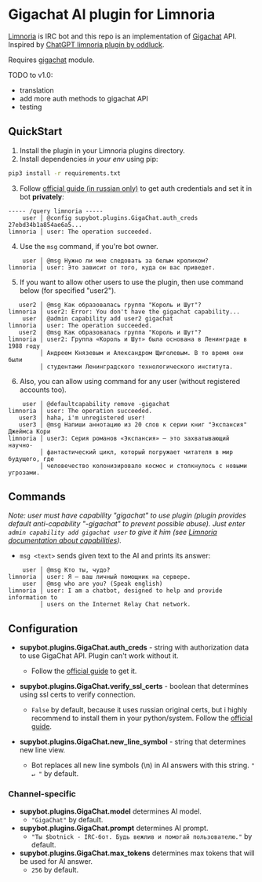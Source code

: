 # Gigachat AI plugin for Limnoria

[Limnoria](https://limnoria.net/) is IRC bot and this repo is an implementation of [Gigachat](https://developers.sber.ru/gigachat) API. Inspired by [ChatGPT limnoria plugin by oddluck](https://github.com/oddluck/limnoria-plugins/tree/master/ChatGPT).

Requires [gigachat](https://github.com/ai-forever/gigachat) module.

TODO to v1.0:
- translation
- add more auth methods to gigachat API
- testing

## QuickStart

1. Install the plugin in your Limnoria plugins directory.
2. Install dependencies *in your env* using pip:
```bash
pip3 install -r requirements.txt
```
3. Follow [official guide (in russian only)](https://developers.sber.ru/docs/ru/gigachat/individuals-quickstart#shag-1-sozdayte-proekt-giga-chat-api) to get auth credentials and set it in bot **privately**:
```
----- /query limnoria -----
    user │ @config supybot.plugins.GigaChat.auth_creds 27ebd34b1a854ae6a5...
limnoria │ user: The operation succeeded.
```
4. Use the `msg` command, if you're bot owner.
```
    user │ @msg Нужно ли мне следовать за белым кроликом?
limnoria │ user: Это зависит от того, куда он вас приведет.
```
5. If you want to allow other users to use the plugin, then use command below (for specified "user2").
```
   user2 │ @msg Как образовалась группа "Король и Шут"?
limnoria │ user2: Error: You don't have the gigachat capability...
    user │ @admin capability add user2 gigachat
limnoria │ user: The operation succeeded.
   user2 │ @msg Как образовалась группа "Король и Шут"?
limnoria │ user2: Группа «Король и Шут» была основана в Ленинграде в 1988 году
         │ Андреем Князевым и Александром Щиголевым. В то время они были
         │ студентами Ленинградского технологического института.
```
6. Also, you can allow using command for any user (without registered accounts too).
```
    user │ @defaultcapability remove -gigachat
limnoria │ user: The operation succeeded.
   user3 │ haha, i'm unregistered user!
   user3 │ @msg Напиши аннотацию из 20 слов к серии книг "Экспансия" Джеймса Кори
limnoria │ user3: Серия романов «Экспансия» — это захватывающий научно-
         │ фантастический цикл, который погружает читателя в мир будущего, где
         │ человечество колонизировало космос и столкнулось с новыми угрозами.
```

## Commands

*Note: user must have capability "gigachat" to use plugin (plugin provides default anti-capability "-gigachat" to prevent possible abuse). Just enter `admin capability add gigachat user` to give it him (see [Limnoria documentation about capabilities](https://docs.limnoria.net/use/capabilities.html#default)).*

- `msg <text>` sends given text to the AI and prints its answer:

```
    user │ @msg Кто ты, чудо?
limnoria │ user: Я — ваш личный помощник на сервере.
    user │ @msg who are you? (Speak english)
limnoria │ user: I am a chatbot, designed to help and provide information to
         │ users on the Internet Relay Chat network.
```

## Configuration

- **supybot.plugins.GigaChat.auth_creds** - string with authorization data to use GigaChat API. Plugin can't work without it.
    - Follow the [official guide](https://developers.sber.ru/docs/ru/gigachat/individuals-quickstart#shag-1-sozdayte-proekt-giga-chat-api) to get it.

- **supybot.plugins.GigaChat.verify_ssl_certs** - boolean that determines using ssl certs to verify connection.
    - `False` by default, because it uses russian original certs, but i highly recommend to install them in your python/system. Follow the [official guide](https://developers.sber.ru/docs/ru/gigachat/certificates).

- **supybot.plugins.GigaChat.new_line_symbol** - string that determines new line view.
    - Bot replaces all new line symbols (\n) in AI answers with this string. `" ↵ "` by default.

### Channel-specific

- **supybot.plugins.GigaChat.model** determines AI model.
    - `"GigaChat"` by default.
- **supybot.plugins.GigaChat.prompt** determines AI prompt.
    - `"Ты $botnick - IRC-бот. Будь вежлив и помогай пользователю."` by default.
- **supybot.plugins.GigaChat.max_tokens** determines max tokens that will be used for AI answer.
    - `256` by default.
